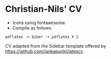 # Christian-Nils' CV

- Icons using fontawesome
- Compile as follows:

```
pdflatex -> biber -> pdflatex X 2
```

CV adapted from the Sidebar template offered by https://github.com/jankapunkt/latexcv.

